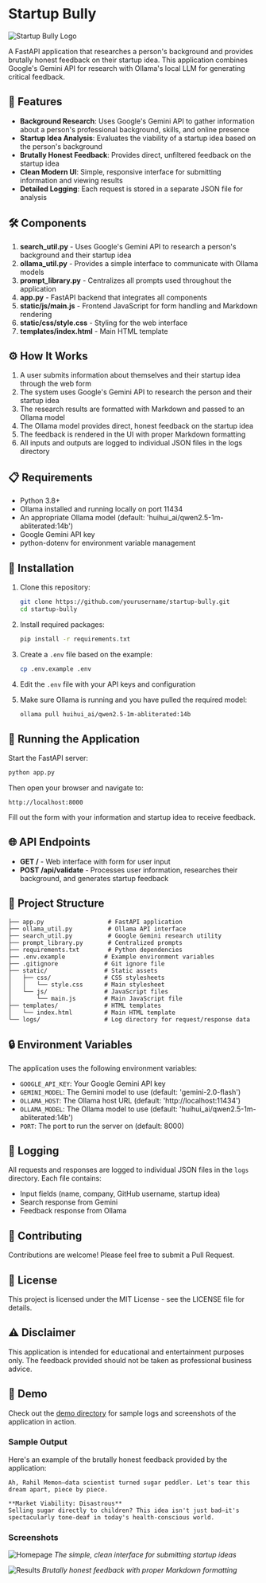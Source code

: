 # Startup Bully

![Startup Bully Logo](./demo/logo.png)

A FastAPI application that researches a person's background and provides brutally honest feedback on their startup idea. This application combines Google's Gemini API for research with Ollama's local LLM for generating critical feedback.

## 🚀 Features

- **Background Research**: Uses Google's Gemini API to gather information about a person's professional background, skills, and online presence
- **Startup Idea Analysis**: Evaluates the viability of a startup idea based on the person's background
- **Brutally Honest Feedback**: Provides direct, unfiltered feedback on the startup idea
- **Clean Modern UI**: Simple, responsive interface for submitting information and viewing results
- **Detailed Logging**: Each request is stored in a separate JSON file for analysis

## 🛠️ Components

1. **search_util.py** - Uses Google's Gemini API to research a person's background and their startup idea
2. **ollama_util.py** - Provides a simple interface to communicate with Ollama models
3. **prompt_library.py** - Centralizes all prompts used throughout the application
4. **app.py** - FastAPI backend that integrates all components
5. **static/js/main.js** - Frontend JavaScript for form handling and Markdown rendering
6. **static/css/style.css** - Styling for the web interface
7. **templates/index.html** - Main HTML template

## ⚙️ How It Works

1. A user submits information about themselves and their startup idea through the web form
2. The system uses Google's Gemini API to research the person and their startup idea
3. The research results are formatted with Markdown and passed to an Ollama model
4. The Ollama model provides direct, honest feedback on the startup idea
5. The feedback is rendered in the UI with proper Markdown formatting
6. All inputs and outputs are logged to individual JSON files in the logs directory

## 📋 Requirements

- Python 3.8+
- Ollama installed and running locally on port 11434
- An appropriate Ollama model (default: 'huihui_ai/qwen2.5-1m-abliterated:14b')
- Google Gemini API key
- python-dotenv for environment variable management

## 🔧 Installation

1. Clone this repository:
   ```bash
   git clone https://github.com/yourusername/startup-bully.git
   cd startup-bully
   ```

2. Install required packages:
   ```bash
   pip install -r requirements.txt
   ```

3. Create a `.env` file based on the example:
   ```bash
   cp .env.example .env
   ```

4. Edit the `.env` file with your API keys and configuration

5. Make sure Ollama is running and you have pulled the required model:
   ```bash
   ollama pull huihui_ai/qwen2.5-1m-abliterated:14b
   ```

## 🚀 Running the Application

Start the FastAPI server:

```bash
python app.py
```

Then open your browser and navigate to:

```
http://localhost:8000
```

Fill out the form with your information and startup idea to receive feedback.

## 🌐 API Endpoints

- **GET /** - Web interface with form for user input
- **POST /api/validate** - Processes user information, researches their background, and generates startup feedback

## 📁 Project Structure

```
├── app.py                  # FastAPI application
├── ollama_util.py          # Ollama API interface
├── search_util.py          # Google Gemini research utility
├── prompt_library.py       # Centralized prompts
├── requirements.txt        # Python dependencies
├── .env.example           # Example environment variables
├── .gitignore             # Git ignore file
├── static/                # Static assets
│   ├── css/               # CSS stylesheets
│   │   └── style.css      # Main stylesheet
│   └── js/                # JavaScript files
│       └── main.js        # Main JavaScript file
├── templates/             # HTML templates
│   └── index.html         # Main HTML template
└── logs/                  # Log directory for request/response data
```

## 🔒 Environment Variables

The application uses the following environment variables:

- `GOOGLE_API_KEY`: Your Google Gemini API key
- `GEMINI_MODEL`: The Gemini model to use (default: 'gemini-2.0-flash')
- `OLLAMA_HOST`: The Ollama host URL (default: 'http://localhost:11434')
- `OLLAMA_MODEL`: The Ollama model to use (default: 'huihui_ai/qwen2.5-1m-abliterated:14b')
- `PORT`: The port to run the server on (default: 8000)

## 📝 Logging

All requests and responses are logged to individual JSON files in the `logs` directory. Each file contains:

- Input fields (name, company, GitHub username, startup idea)
- Search response from Gemini
- Feedback response from Ollama

## 🤝 Contributing

Contributions are welcome! Please feel free to submit a Pull Request.

## 📄 License

This project is licensed under the MIT License - see the LICENSE file for details.

## ⚠️ Disclaimer

This application is intended for educational and entertainment purposes only. The feedback provided should not be taken as professional business advice.

## 📸 Demo

Check out the [demo directory](./demo) for sample logs and screenshots of the application in action.

### Sample Output

Here's an example of the brutally honest feedback provided by the application:

```
Ah, Rahil Memon—data scientist turned sugar peddler. Let's tear this dream apart, piece by piece.

**Market Viability: Disastrous**
Selling sugar directly to children? This idea isn't just bad—it's spectacularly tone-deaf in today's health-conscious world.
```

### Screenshots

![Homepage](./demo/images/homepage.png)
*The simple, clean interface for submitting startup ideas*

![Results](./demo/images/example3.png)
*Brutally honest feedback with proper Markdown formatting*
